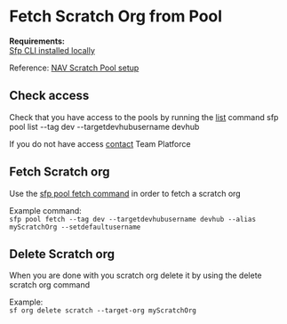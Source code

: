 # Fetch Scratch Org from Pool

**Requirements:**  
[Sfp CLI installed locally](https://docs.flxbl.io/sfp/getting-started/install-sfp)

Reference: [NAV Scratch Pool setup](../reference/scratchPools.md)

## Check access

Check that you have access to the pools by running the [list](https://docs.flxbl.io/sfp/command-guide/advanced/pool#flxbl-io-sfp-pool-list) command
sfp pool list --tag dev --targetdevhubusername devhub

If you do not have access [contact](../team-platforce/contact.md) Team Platforce

## Fetch Scratch org

Use the [sfp pool fetch command](https://docs.flxbl.io/sfp/command-guide/advanced/pool#flxbl-io-sfp-pool-fetch) in order to fetch a scratch org

Example command:  
`sfp pool fetch --tag dev --targetdevhubusername devhub --alias myScratchOrg --setdefaultusername`

## Delete Scratch org

When you are done with you scratch org delete it by using the delete scratch org command

Example:  
`sf org delete scratch --target-org myScratchOrg`
